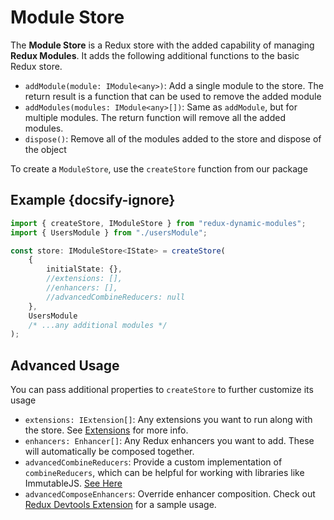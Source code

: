 # Module Store

The **Module Store** is a Redux store with the added capability of managing **Redux Modules**. It adds the following additional functions to the basic Redux store.

-   `addModule(module: IModule<any>)`: Add a single module to the store. The return result is a function that can be used to remove the added module
-   `addModules(modules: IModule<any>[])`: Same as `addModule`, but for multiple modules. The return function will remove all the added modules.
-   `dispose()`: Remove all of the modules added to the store and dispose of the object

To create a `ModuleStore`, use the `createStore` function from our package

## Example {docsify-ignore}

```typescript
import { createStore, IModuleStore } from "redux-dynamic-modules";
import { UsersModule } from "./usersModule";

const store: IModuleStore<IState> = createStore(
    {
        initialState: {},
        //extensions: [],
        //enhancers: [],
        //advancedCombineReducers: null
    },
    UsersModule
    /* ...any additional modules */
);
```

## Advanced Usage

You can pass additional properties to `createStore` to further customize its usage

-   `extensions: IExtension[]`: Any extensions you want to run along with the store. See [Extensions](reference/Extensions.md) for more info.
-   `enhancers: Enhancer[]`: Any Redux enhancers you want to add. These will automatically be composed together.
-   `advancedCombineReducers`: Provide a custom implementation of `combineReducers`, which can be helpful for working with libraries like ImmutableJS. [See Here](https://github.com/gajus/redux-immutable)
-   `advancedComposeEnhancers`: Override enhancer composition. Check out [Redux Devtools Extension](reference/Devtools.md) for a sample usage.
